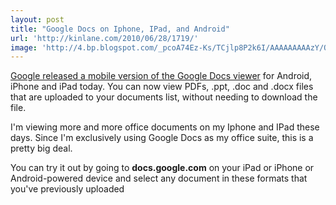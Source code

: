 ```yaml
---
layout: post
title: "Google Docs on Iphone, IPad, and Android"
url: 'http://kinlane.com/2010/06/28/1719/'
image: 'http://4.bp.blogspot.com/_pcoA74Ez-Ks/TCjlp8P2k6I/AAAAAAAAAzY/OHllH-rKbxo/s400/google-docs-viewer.png'
---
```


[<img id="BLOGGER_PHOTO_ID_5487888654660965282" class="c1" src="http://4.bp.blogspot.com/_pcoA74Ez-Ks/TCjlp8P2k6I/AAAAAAAAAzY/OHllH-rKbxo/s400/google-docs-viewer.png" border="0" alt="" align="right" />][1] [Google released a mobile version of the Google Docs viewer][2] for Android, iPhone and iPad today. You can now view PDFs, .ppt, .doc and .docx files that are uploaded to your documents list, without needing to download the file.

I'm viewing more and more office documents on my Iphone and IPad these days. Since I'm exclusively using Google Docs as my office suite, this is a pretty big deal.

You can try it out by going to **docs.google.com** on your iPad or iPhone or Android-powered device and select any document in these formats that you've previously uploaded

   [1]: http://4.bp.blogspot.com/_pcoA74Ez-Ks/TCjlp8P2k6I/AAAAAAAAAzY/OHllH-rKbxo/s1600/google-docs-viewer.png
   [2]: http://googlemobile.blogspot.com/2010/06/google-docs-viewer-on-mobile-browsers.html
